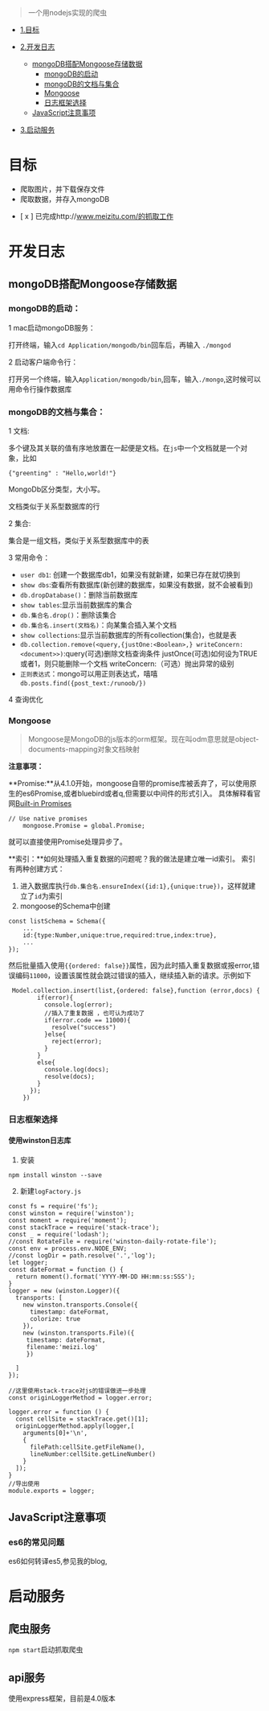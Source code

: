 > 一个用nodejs实现的爬虫

* [1.目标](#目标)
 

* [2.开发日志](#开发日志)
 	*  [mongoDB搭配Mongoose存储数据](#mongoDB搭配Mongoose存储数据)
 		* [mongoDB的启动](#mongoDB的启动) 
 		* [mongoDB的文档与集合](#mongoDB的文档与集合)
 		* [Mongoose](#Mongoose)
 		* [日志框架选择](#日志框架选择)
 	* [JavaScript注意事项](#JavaScript注意事项)

* [3.启动服务](#启动服务)

# 目标

* 爬取图片，并下载保存文件
* 爬取数据，并存入mongoDB

- [ x ] 已完成http://www.meizitu.com/的抓取工作

# 开发日志
## mongoDB搭配Mongoose存储数据

### mongoDB的启动：

1 mac启动mongoDB服务：

打开终端，输入`cd Application/mongodb/bin`回车后，再输入
`./mongod`


2 启动客户端命令行：

打开另一个终端，输入`Application/mongodb/bin`,回车，输入`./mongo`,这时候可以用命令行操作数据库

### mongoDB的文档与集合：

1 文档:

多个键及其关联的值有序地放置在一起便是文档。在`js`中一个文档就是一个对象，比如
```
{"greenting" : "Hello,world!"}
```

MongoDb区分类型，大小写。

文档类似于关系型数据库的行

2 集合:

集合是一组文档，类似于关系型数据库中的表

3 常用命令：

* `user db1`: 创建一个数据库db1，如果没有就新建，如果已存在就切换到
* `show dbs`:查看所有数据库(新创建的数据库，如果没有数据，就不会被看到)
* `db.dropDatabase()`：删除当前数据库
* `show tables`:显示当前数据库的集合
* `db.集合名.drop()`：删除该集合
* `db.集合名.insert(文档名)`：向某集合插入某个文档
* `show collections`:显示当前数据库的所有collection(集合)，也就是表
* `db.collection.remove(<query,{justOne:<Boolean>,} writeConcern: <document>>)`:query(可选)删除文档查询条件 justOnce(可选)如何设为TRUE或者1，则只能删除一个文档  writeConcern:（可选）抛出异常的级别
* `正则表达式`：mongo可以用正则表达式，嘻嘻`db.posts.find({post_text:/runoob/})`

4 查询优化




### Mongoose
>Mongoose是MongoDB的js版本的orm框架。现在叫odm意思就是object-documents-mapping对象文档映射

**注意事项：**

**Promise:**从4.1.0开始，mongoose自带的promise库被丢弃了，可以使用原生的es6Promise,或者bluebird或者q,但需要以中间件的形式引入。
具体解释看官网[Built-in Promises](http://mongoosejs.com/docs/promises.html)

```
// Use native promises
    mongoose.Promise = global.Promise;
```
就可以直接使用Promise处理异步了。

**索引：**如何处理插入重复数据的问题呢？我的做法是建立唯一id索引。
索引有两种创建方式：

1. 进入数据库执行`db.集合名.ensureIndex({id:1},{unique:true})`，这样就建立了`id`为索引
2. mongoose的Schema中创建

```
const listSchema = Schema({
	...
  	id:{type:Number,unique:true,required:true,index:true},
 	...
});
```

然后批量插入使用`{{ordered: false}}`属性，因为此时插入重复数据或报error,错误编码`11000`，设置该属性就会跳过错误的插入，继续插入新的请求。示例如下

```
 Model.collection.insert(list,{ordered: false},function (error,docs) {
        if(error){
          console.log(error);
          //插入了重复数据 ，也可认为成功了
          if(error.code == 11000){
            resolve("success")
          }else{
            reject(error);
          }
        }
        else{
          console.log(docs);
          resolve(docs);
        }
      });
    })
```
### 日志框架选择
#### 使用winston日志库
1. 安装
```
npm install winston --save
```
2. 新建`logFactory.js`

```
const fs = require('fs');
const winston = require('winston');
const moment = require('moment');
const stackTrace = require('stack-trace');
const _ = require('lodash');
//const RotateFile = require('winston-daily-rotate-file');
const env = process.env.NODE_ENV;
//const logDir = path.resolve('.','log');
let logger;
const dateFormat = function () {
  return moment().format('YYYY-MM-DD HH:mm:ss:SSS');
}
logger = new (winston.Logger)({
  transports: [
    new winston.transports.Console({
      timestamp: dateFormat,
      colorize: true
    }),
    new (winston.transports.File)({
     timestamp: dateFormat,
     filename:'meizi.log'
     })

  ]
});

//这里使用stack-trace对js的错误做进一步处理
const originLoggerMethod = logger.error;

logger.error = function () {
  const cellSite = stackTrace.get()[1];
  originLoggerMethod.apply(logger,[
    arguments[0]+'\n',
    {
      filePath:cellSite.getFileName(),
      lineNumber:cellSite.getLineNumber()
    }
  ]);
}
//导出使用
module.exports = logger;
```




## JavaScript注意事项
### es6的常见问题
es6如何转译es5,参见我的blog,



# 启动服务

## 爬虫服务

`npm start`启动抓取爬虫

## api服务
使用express框架，目前是4.0版本





